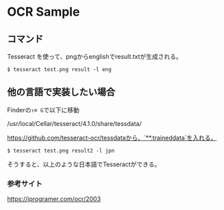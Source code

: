 # OCR Sample

## コマンド

Tesseract を使って、pngからenglishでresult.txtが生成される。

```shell
$ tesseract test.png result -l eng
```

## 他の言語で実装したい場合

Finderの`↑⌘ G`で以下に移動

/usr/local/Cellar/tesseract/4.1.0/share/tessdata/

https://github.com/tesseract-ocr/tessdataから、`**.traineddata`を入れる。

```shell
$ tesseract test.png result2 -l jpn
```

そうすると、以上のような日本語でTesseractができる。

### 参考サイト

https://jprogramer.com/ocr/2003
